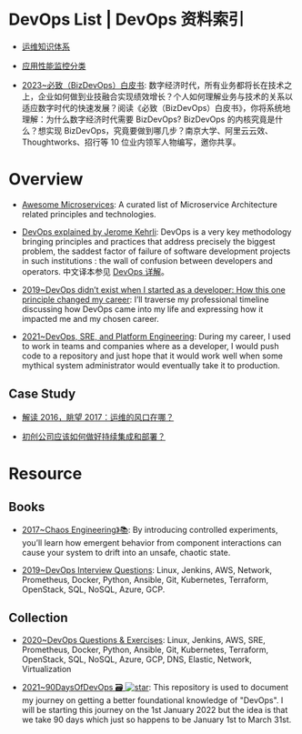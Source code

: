 # DevOps List | DevOps 资料索引

- [运维知识体系](https://www.unixhot.com/page/ops)

- [应用性能监控分类](http://www.infoq.com/cn/news/2015/08/monitoring-applications-category)

- [2023~必致（BizDevOps）白皮书](https://www.infoq.cn/minibook/lsB8GB2BbvLQj2u5mBKo): 数字经济时代，所有业务都将长在技术之上，企业如何做到业技融合实现绩效增长？个人如何理解业务与技术的关系以适应数字时代的快速发展？阅读《必致（BizDevOps）白皮书》，你将系统地理解：为什么数字经济时代需要 BizDevOps? BizDevOps 的内核究竟是什么？想实现 BizDevOps，究竟要做到哪几步？南京大学、阿里云云效、Thoughtworks、招行等 10 位业内领军人物编写，邀你共享。

# Overview

- [Awesome Microservices](https://github.com/mfornos/awesome-microservices): A curated list of Microservice Architecture related principles and technologies.

- [DevOps explained by Jerome Kehrli](https://www.niceideas.ch/roller2/badtrash/entry/devops-explained): DevOps is a very key methodology bringing principles and practices that address precisely the biggest problem, the saddest factor of failure of software development projects in such institutions : the wall of confusion between developers and operators. 中文译本参见 [DevOps 详解](https://www.zybuluo.com/liuhui0803/note/650897)。

- [2019~DevOps didn’t exist when I started as a developer: How this one principle changed my career](https://circleci.com/blog/cicd-engineer/): I’ll traverse my professional timeline discussing how DevOps came into my life and expressing how it impacted me and my chosen career.

- [2021~DevOps, SRE, and Platform Engineering](https://iximiuz.com/en/posts/devops-sre-and-platform-engineering/): During my career, I used to work in teams and companies where as a developer, I would push code to a repository and just hope that it would work well when some mythical system administrator would eventually take it to production.

## Case Study

- [解读 2016，眺望 2017：运维的风口在哪？](http://mp.weixin.qq.com/s/X4929d1NtrmWGfT6ZEHxUg)

- [初创公司应该如何做好持续集成和部署？](http://www.simlinux.com/archives/1638.html)

# Resource

## Books

- [2017~Chaos Engineering》📚](https://learning.oreilly.com/library/view/chaos-engineering/9781491988459/): By introducing controlled experiments, you’ll learn how emergent behavior from component interactions can cause your system to drift into an unsafe, chaotic state.

- [2019~DevOps Interview Questions](https://github.com/bregman-arie/devops-interview-questions): Linux, Jenkins, AWS, Network, Prometheus, Docker, Python, Ansible, Git, Kubernetes, Terraform, OpenStack, SQL, NoSQL, Azure, GCP.

## Collection

- [2020~DevOps Questions & Exercises](https://github.com/bregman-arie/devops-exercises): Linux, Jenkins, AWS, SRE, Prometheus, Docker, Python, Ansible, Git, Kubernetes, Terraform, OpenStack, SQL, NoSQL, Azure, GCP, DNS, Elastic, Network, Virtualization

- [2021~90DaysOfDevOps 🗃️ ![star](https://img.shields.io/github/stars/MichaelCade/90DaysOfDevOps)](https://github.com/MichaelCade/90DaysOfDevOps): This repository is used to document my journey on getting a better foundational knowledge of "DevOps". I will be starting this journey on the 1st January 2022 but the idea is that we take 90 days which just so happens to be January 1st to March 31st.
